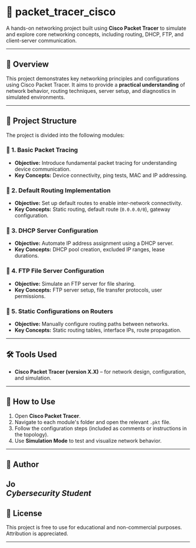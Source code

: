 # 🚀 packet_tracer_cisco

A hands-on networking project built using **Cisco Packet Tracer** to simulate and explore core networking concepts, including routing, DHCP, FTP, and client-server communication.

---

## 📘 Overview

This project demonstrates key networking principles and configurations using Cisco Packet Tracer. It aims to provide a **practical understanding** of network behavior, routing techniques, server setup, and diagnostics in simulated environments.

---

## 📂 Project Structure

The project is divided into the following modules:

### 🔹 1. Basic Packet Tracing
- **Objective:** Introduce fundamental packet tracing for understanding device communication.
- **Key Concepts:** Device connectivity, ping tests, MAC and IP addressing.

### 🔹 2. Default Routing Implementation
- **Objective:** Set up default routes to enable inter-network connectivity.
- **Key Concepts:** Static routing, default route (`0.0.0.0/0`), gateway configuration.

### 🔹 3. DHCP Server Configuration
- **Objective:** Automate IP address assignment using a DHCP server.
- **Key Concepts:** DHCP pool creation, excluded IP ranges, lease durations.

### 🔹 4. FTP File Server Configuration
- **Objective:** Simulate an FTP server for file sharing.
- **Key Concepts:** FTP server setup, file transfer protocols, user permissions.

### 🔹 5. Static Configurations on Routers
- **Objective:** Manually configure routing paths between networks.
- **Key Concepts:** Static routing tables, interface IPs, route propagation.

---

## 🛠️ Tools Used

- **Cisco Packet Tracer (version X.X)** – for network design, configuration, and simulation.

---

## 🧪 How to Use

1. Open **Cisco Packet Tracer**.
2. Navigate to each module's folder and open the relevant `.pkt` file.
3. Follow the configuration steps (included as comments or instructions in the topology).
4. Use **Simulation Mode** to test and visualize network behavior.

---

## 👤 Author

**Jo**  
*Cybersecurity Student*
---

## 📄 License

This project is free to use for educational and non-commercial purposes. Attribution is appreciated.

---


